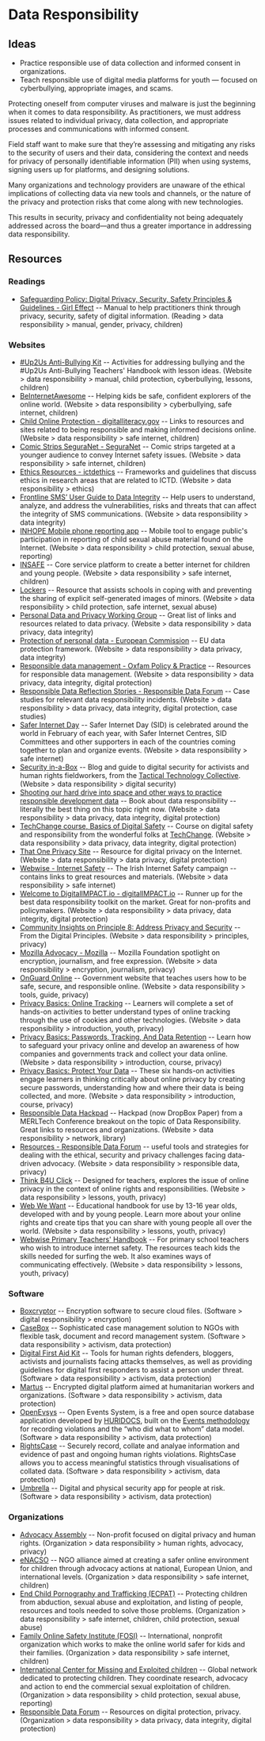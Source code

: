 # Data Responsibility

## Ideas

- Practice responsible use of data collection and informed consent in organizations.
- Teach responsible use of digital media platforms for youth — focused on cyberbullying, appropriate images, and scams.

Protecting oneself from computer viruses and malware is just the beginning when it comes to data responsibility. As practitioners, we must address issues related to individual privacy, data collection, and appropriate processes and communications with informed consent.

Field staff want to make sure that they’re assessing and mitigating any risks to the security of users and their data, considering the context and needs for privacy of personally identifiable information (PII) when using systems, signing users up for platforms, and designing solutions.

Many organizations and technology providers are unaware of the ethical implications of collecting data via new tools and channels, or the nature of the privacy and protection risks that come along with new technologies.

This results in security, privacy and confidentiality not being adequately addressed across the board—and thus a greater importance in addressing data responsibility.


## Resources

### Readings

- [Safeguarding Policy: Digital Privacy, Security, Safety Principles & Guidelines - Girl Effect](www.girleffect.org/media/3052/gem-girl-safeguarding-policys_19-05-16.pdf) -- Manual to help practitioners think through privacy, security, safety of digital information. (Reading > data responsibility > manual, gender, privacy, children)



### Websites

- [#Up2Us Anti-Bullying Kit](https://webwise.ie/2014/teachers/get-the-sid2014-anti-bullying-kit-3/) -- Activities for addressing bullying and the #Up2Us Anti-Bullying Teachers' Handbook with lesson ideas. (Website > data responsibility > manual, child protection, cyberbullying, lessons, children)
- [BeInternetAwesome](https://beinternetawesome.withgoogle.com/) -- Helping kids be safe, confident explorers of the online world. (Website > data responsibility > cyberbullying, safe internet, children)
- [Child Online Protection - digitalliteracy.gov](https://digitalliteracy.gov/taxonomy/term/93) -- Links to resources and sites related to being responsible and making informed decisions online. (Website > data responsibility > safe internet, children)
- [Comic Strips SeguraNet - SeguraNet](http://seguranet.pt/en/comic-strips-seguranet) -- Comic strips targeted at a younger audience to convey Internet safety issues. (Website > data responsibility > safe internet, children)
- [Ethics Resources - ictdethics](https://ictdethics.wordpress.com/other-ethics-frameworks/) -- Frameworks and guidelines that discuss ethics in research areas that are related to ICTD. (Website > data responsibility > ethics)
- [Frontline SMS’ User Guide to Data Integrity](https://drive.google.com/file/d/0B0Vr8VHoYeB7YzExT3otZ04weVk/view) -- Help users to understand, analyze, and address the vulnerabilities, risks and threats that can affect the integrity of SMS communications. (Website > data responsibility > data integrity)
- [INHOPE Mobile phone reporting app](https://inhope.org/tns/resources/INHOPE_mobile.aspx) -- Mobile tool to engage public's participation in reporting of child sexual abuse material found on the Internet. (Website > data responsibility > child protection, sexual abuse, reporting)
- [INSAFE](https://www.betterinternetforkids.eu/) -- Core service platform to create a better internet for children and young people. (Website > data responsibility > safe internet, children)
- [Lockers](https://webwise.ie/lockers/) -- Resource that assists schools in coping with and preventing the sharing of explicit self-generated images of minors. (Website > data responsibility > child protection, safe internet, sexual abuse)
- [Personal Data and Privacy Working Group](https://personal-data.okfn.org/) -- Great list of links and resources related to data privacy. (Website > data responsibility > data privacy, data integrity)
- [Protection of personal data - European Commission](http://ec.europa.eu/justice/data-protection/) -- EU data protection framework. (Website > data responsibility > data privacy, data integrity)
- [Responsible data management - Oxfam Policy & Practice](https://policy-practice.oxfam.org.uk/our-approach/toolkits-and-guidelines/responsible-data-management) -- Resources for responsible data management. (Website > data responsibility > data privacy, data integrity, digital protection)
- [Responsible Data Reflection Stories - Responsible Data Forum](http://responsibledata.io/reflection-stories/) -- Case studies for relevant data responsibility incidents. (Website > data responsibility > data privacy, data integrity, digital protection, case studies)
- [Safer Internet Day](http://saferinternetday.org/) -- Safer Internet Day (SID) is celebrated around the world in February of each year, with Safer Internet Centres, SID Committees and other supporters in each of the countries coming together to plan and organize events. (Website > data responsibility > safe internet)
- [Security in-a-Box](https://securityinabox.org/) -- Blog and guide to digital security for activists and human rights fieldworkers, from the [Tactical Technology Collective](https://tacticaltech.org/). (Website > data responsibility > digital security)
- [Shooting our hard drive into space and other ways to practice responsible development data](https://drive.google.com/file/d/0B0Vr8VHoYeB7cEk1STFlRTJjOWM/edit) -- Book about data responsibility -- literally the best thing on this topic right now. (Website > data responsibility > data privacy, data integrity, digital protection)
- [TechChange course, Basics of Digital Safety](https://techchange.org/online-courses/basics-of-digital-safety/) -- Course on digital safety and responsibility from the wonderful folks at [TechChange](https://techchange.org). (Website > data responsibility > data privacy, data integrity, digital protection)
- [That One Privacy Site](https://thatoneprivacysite.net/) -- Resource for digital privacy on the Internet. (Website > data responsibility > data privacy, digital protection)
- [Webwise - Internet Safety](https://webwise.ie/) -- The Irish Internet Safety campaign -- contains links to great resources and materials. (Website > data responsibility > safe internet)
- [Welcome to DigitalIMPACT.io - digitalIMPACT.io](https://digitalimpact.io/) -- Runner up for the best data responsibility toolkit on the market. Great for non-profits and policymakers. (Website > data responsibility > data privacy, data integrity, digital protection)
- [Community Insights on Principle 8: Address Privacy and Security](http://digitalprinciples.org/community-insights-on-principle-8-address-privacy-and-security/) -- From the Digital Principles. (Website > data responsibility > principles, privacy)
- [Mozilla Advocacy - Mozilla](https://advocacy.mozilla.org/encrypt/social/3) -- Mozilla Foundation spotlight on encryption, journalism, and free expression. (Website > data responsibility > encryption, journalism, privacy)
- [OnGuard Online](https://onguardonline.gov/) -- Government website that teaches users how to be safe, secure, and responsible online. (Website > data responsibility > tools, guide, privacy)
- [Privacy Basics: Online Tracking](https://d157rqmxrxj6ey.cloudfront.net/mozstacy/21938/) -- Learners will complete a set of hands-on activities to better understand types of online tracking through the use of cookies and other technologies. (Website > data responsibility > introduction, youth, privacy)
- [Privacy Basics: Passwords, Tracking, And Data Retention](https://teach.mozilla.org/activities/privacy-basics/) -- Learn how to safeguard your privacy online and develop an awareness of how companies and governments track and collect your data online. (Website > data responsibility > introduction, course, privacy)
- [Privacy Basics: Protect Your Data](https://teach.mozilla.org/activities/protect-your-data/) -- These six hands-on activities engage learners in thinking critically about online privacy by creating secure passwords, understanding how and where their data is being collected, and more. (Website > data responsibility > introduction, course, privacy)
- [Responsible Data Hackpad](https://paper.dropbox.com/doc/Responsible-Data-Hackpad-SA6kouQ4PL3SOVa8GnMEY) -- Hackpad (now DropBox Paper) from a MERLTech Conference breakout on the topic of Data Responsibility. Great links to resources and organizations. (Website > data responsibility > network, library)
- [Resources - Responsible Data Forum](http://responsibledata.io/category/resources/) -- useful tools and strategies for dealing with the ethical, security and privacy challenges facing data-driven advocacy. (Website > data responsibility > responsible data, privacy)
- [Think B4U Click](https://webwise.ie/2014/teachers/thinkb4uclick-2/) -- Designed for teachers, explores the issue of online privacy in the context of online rights and responsibilities. (Website > data responsibility > lessons, youth, privacy)
- [Web We Want](https://webwise.ie/2014/teachers/web-we-want-2/) -- Educational handbook for use by 13-16 year olds, developed with and by young people. Learn more about your online rights and create tips that you can share with young people all over the world. (Website > data responsibility > lessons, youth, privacy)
- [Webwise Primary Teachers' Handbook](https://webwise.ie/2014/teachers/webwiseprimaryprogramme/) -- For primary school teachers who wish to introduce internet safety. The resources teach kids the skills needed for surfing the web. It also examines ways of communicating effectively. (Website > data responsibility > lessons, youth, privacy)



### Software

- [Boxcryptor](https://www.boxcryptor.com/) -- Encryption software to secure cloud files. (Software > digital responsibility > encryption)
- [CaseBox](https://casebox.org) -- Sophisticated case management solution to NGOs with flexible task, document and record management system. (Software > data responsibility > activism, data protection)
- [Digital First Aid Kit](https://www.digitaldefenders.org/digitalfirstaid/) -- Tools for human rights defenders, bloggers, activists and journalists facing attacks themselves, as well as providing guidelines for digital first responders to assist a person under threat. (Software > data responsibility > activism, data protection)
- [Martus](https://martus.org) -- Encrypted digital platform aimed at humanitarian workers and organizations. (Software > data responsibility > activism, data protection)
- [OpenEvsys](https://openevsys.org) -- Open Events System, is a free and open source database application developed by [HURIDOCS](http://www.huridocs.org/), built on the [Events methodology](http://openevsys.wpengine.com/the-methodology-of-openevsys) for recording violations and the “who did what to whom” data model. (Software > data responsibility > activism, data protection)
- [RightsCase](https://equalit.ie/portfolio/rightscase/) -- Securely record, collate and analyae information and evidence of past and ongoing human rights violations. RightsCase allows you to access meaningful statistics through visualisations of collated data. (Software > data responsibility > activism, data protection)
- [Umbrella](https://secfirst.org/) -- Digital and physical security app for people at risk. (Software > data responsibility > activism, data protection)



### Organizations

- [Advocacy Assembly](https://advocacyassembly.org/) -- Non-profit focused on digital privacy and human rights. (Organization > data responsibility > human rights, advocacy, privacy)
- [eNACSO](http://enacso.eu/) -- NGO alliance aimed at creating a safer online environment for children through advocacy actions at national, European Union, and international levels. (Organization > data responsibility > safe internet, children)
- [End Child Pornography and Trafficking (ECPAT)](https://ecpat.org/) -- Protecting children from abduction, sexual abuse and exploitation, and listing of people, resources and tools needed to solve those problems. (Organization > data responsibility > safe internet, children, child protection, sexual abuse)
- [Family Online Safety Institute (FOSI)](http://fosi.org/) -- International, nonprofit organization which works to make the online world safer for kids and their families. (Organization > data responsibility > safe internet, children)
- [International Center for Missing and Exploited children](http://icmec.org/) -- Global network dedicated to protecting children. They coordinate research, advocacy and action to end the commercial sexual exploitation of children. (Organization > data responsibility > child protection, sexual abuse, reporting)
- [Responsible Data Forum](http://responsibledata.io/) -- Resources on digital protection, privacy. (Organization > data responsibility > data privacy, data integrity, digital protection)


